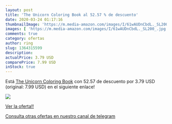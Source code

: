 ```yaml
---
layout: post
title: 'The Unicorn Coloring Book al 52.57 % de descuento'
date: 2020-03-24 01:17:16
thumbnailImage: 'https://m.media-amazon.com/images/I/61wAUDnCbdL._SL200_.jpg'
images: [ 'https://m.media-amazon.com/images/I/61wAUDnCbdL._SL200_.jpg' ]
comments: true
category: ofertas
author: ring
slug: 1364315599
description:
actualPrice: 3.79 USD
comparePrice: 7.99 USD
inStock: true
---
```


Está [The Unicorn Coloring Book](https://www.amazon.com/dp/1364315599/?tag=redken08-20) con 52.57 de descuento por 3.79 USD (original: 7.99 USD) en el siguiente enlace!

[![](https://m.media-amazon.com/images/I/61wAUDnCbdL._SL200_.jpg)](https://www.amazon.com/dp/1364315599/?tag=redken08-20)

[Ver la oferta!!](https://www.amazon.com/dp/1364315599/?tag=redken08-20)

[Consulta otras ofertas en nuestro canal de telegram](https://t.me/s/ofertas25)
